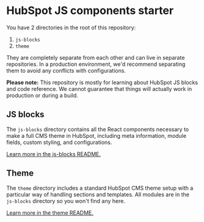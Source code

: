 # HubSpot JS components starter
You have 2 directories in the root of this repository:

1. `js-blocks`
2. `theme`

They are completely separate from each other and can live in separate repositories. In a production environment, we'd recommend separating them to avoid any conflicts with configurations.

**Please note:** This repository is mostly for learning about HubSpot JS blocks and code reference.
We cannot guarantee that things will actually work in production or during a build.

## JS blocks
The `js-blocks` directory contains all the React components necessary to make a full CMS theme in HubSpot, including meta information, module fields, custom styling, and configurations.

[Learn more in the js-blocks README.](js-blocks/README.md)

## Theme
The `theme` directory includes a standard HubSpot CMS theme setup with a particular way of handling sections and templates. All modules are in the `js-blocks` directory so you won't find any here.

[Learn more in the theme README.](theme/README.md)

